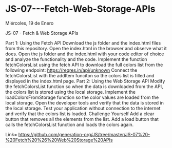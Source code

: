 # JS-07---Fetch-Web-Storage-APIs
Miércoles, 19 de Enero

JS-07 - Fetch & Web Storage APIs


Part 1: Using the Fetch API
Download the js folder and the index.html files from this repository.
Open the index.html in the browser and observe what it does.
Open the js folder and the index.html with your code editor of choice and analyze the functionality and the code.
Implement the function fetchColorsList using the fetch API to download the full colors list from the following endpoint: https://reqres.in/api/unknown
Connect the fetchColorsList with the addItem funciton so the colors list is filled and displayed in the index.html page.
Part 2: Using the Web Storage API
Modify the fetchColorsList function so when the data is downloaded from the API, the colors list is stored using the local storage.
Implement the loadColorsFromStorage function so the color values are loaded from the local storage.
Open the developer tools and verify that the data is stored in the local storage.
Test your application without connection to the internet and verify that the colors list is loaded.
Challenge Yourself
Add a clear button that removes all the elements from the list.
Add a load button that calls the fetchColorsList function and loads the colors again.


Link= https://github.com/generation-org/JS/tree/master/JS-07%20-%20Fetch%20%26%20Web%20Storage%20APIs
